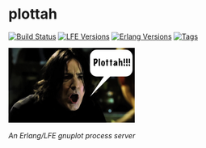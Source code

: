 # plottah

[![Build Status][gh-actions-badge]][gh-actions]
[![LFE Versions][lfe badge]][lfe]
[![Erlang Versions][erlang badge]][versions]
[![Tags][github tags badge]][github tags]

[![Project Logo][logo]][logo-large]

*An Erlang/LFE gnuplot process server*

[//]: ---Named-Links---

[logo]: priv/images/plottah-x250.jpg
[logo-large]: priv/images/plottah-x1600.jpg
[gh-actions-badge]: https://github.com/lfex/plottah/workflows/ci%2Fcd/badge.svg
[gh-actions]: https://github.com/lfex/plottah/actions
[lfe]: https://github.com/lfe/lfe
[lfe badge]: https://img.shields.io/badge/lfe-2.1+-blue.svg
[erlang badge]: https://img.shields.io/badge/erlang-21%20to%2025-blue.svg
[versions]: https://github.com/lfex/plottah/blob/main/.travis.yml
[github tags]: https://github.com/lfex/plottah/tags
[github tags badge]: https://img.shields.io/github/tag/lfex/plottah.svg
